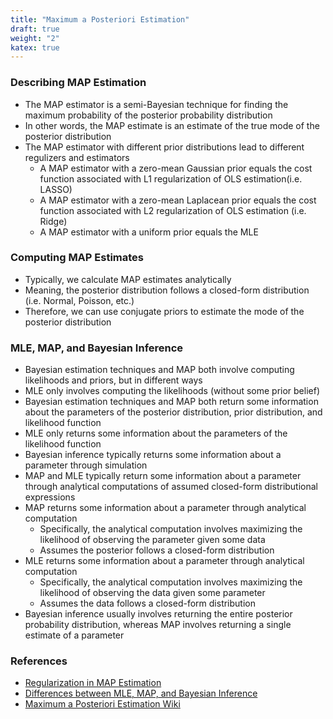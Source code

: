 ```yaml
---
title: "Maximum a Posteriori Estimation"
draft: true
weight: "2"
katex: true
---
```


### Describing MAP Estimation
- The MAP estimator is a semi-Bayesian technique for finding the maximum probability of the posterior probability distribution
- In other words, the MAP estimate is an estimate of the true mode of the posterior distribution
- The MAP estimator with different prior distributions lead to different regulizers and estimators
	- A MAP estimator with a zero-mean Gaussian prior equals the cost function associated with L1 regularization of OLS estimation(i.e. LASSO)
	- A MAP estimator with a zero-mean Laplacean prior equals the cost function associated with L2 regularization of OLS estimation (i.e. Ridge)
	- A MAP estimator with a uniform prior equals the MLE

### Computing MAP Estimates
- Typically, we calculate MAP estimates analytically
- Meaning, the posterior distribution follows a closed-form distribution (i.e. Normal, Poisson, etc.)
- Therefore, we can use conjugate priors to estimate the mode of the posterior distribution

### MLE, MAP, and Bayesian Inference
- Bayesian estimation techniques and MAP both involve computing likelihoods and priors, but in different ways
- MLE only involves computing the likelihoods (without some prior belief)
- Bayesian estimation techniques and MAP both return some information about the parameters of the posterior distribution, prior distribution, and likelihood function
- MLE only returns some information about the parameters of the likelihood function
- Bayesian inference typically returns some information about a parameter through simulation
- MAP and MLE typically return some information about a parameter through analytical computations of assumed closed-form distributional expressions
- MAP returns some information about a parameter through analytical computation
	- Specifically, the analytical computation involves maximizing the likelihood of observing the parameter given some data
	- Assumes the posterior follows a closed-form distribution
- MLE returns some information about a parameter through analytical computation
	- Specifically, the analytical computation involves maximizing the likelihood of observing the data given some parameter
	- Assumes the data follows a closed-form distribution
- Bayesian inference usually involves returning the entire posterior probability distribution, whereas MAP involves returning a single estimate of a parameter

### References
- [Regularization in MAP Estimation](http://bjlkeng.github.io/posts/probabilistic-interpretation-of-regularization/)
- [Differences between MLE, MAP, and Bayesian Inference](https://towardsdatascience.com/mle-map-and-bayesian-inference-3407b2d6d4d9)
- [Maximum a Posteriori Estimation Wiki](https://en.wikipedia.org/wiki/Maximum_a_posteriori_estimation)

